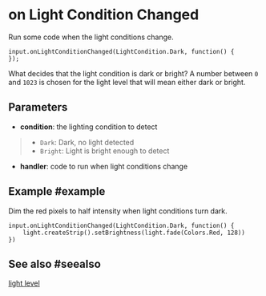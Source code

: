 # on Light Condition Changed

Run some code when the light conditions change.

```sig
input.onLightConditionChanged(LightCondition.Dark, function() {
});
```
What decides that the light condition is dark or bright? A number between `0` and `1023` is chosen for the light level that will mean either dark or bright.

## Parameters

* **condition**: the lighting condition to detect
>  * ``Dark``: Dark, no light detected
>  * ``Bright``: Light is bright enough to detect
* **handler**: code to run when light conditions change

## Example #example

Dim the red pixels to half intensity when light conditions turn dark.

```blocks
input.onLightConditionChanged(LightCondition.Dark, function() {
	light.createStrip().setBrightness(light.fade(Colors.Red, 128))
})
```

## See also #seealso

[light level](/reference/input/light-level)